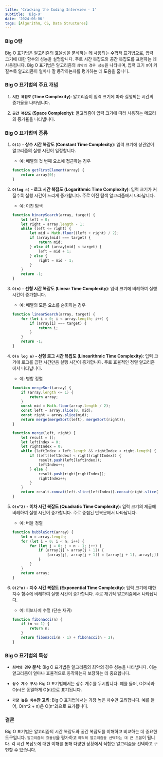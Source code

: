 ```yaml
---
title: 'Cracking the Coding Interview - 1'
subtitle: 'Big-O'
date: '2024-06-06'
tags: [Algorithm, CS, Data Structures]
---
```


### Big O란

Big O 표기법은 알고리즘의 효율성을 분석하는 데 사용되는 수학적 표기법으로, 입력 크기에 대한 함수의 성능을 설명합니다. 주로 시간 복잡도와 공간 복잡도를 표현하는 데 사용됩니다. Big O 표기법은 알고리즘의 `최악의 경우 성능`을 나타내며, 입력 크기 n이 커질수록 알고리즘이 얼마나 잘 동작하는지를 평가하는 데 도움을 줍니다.

### Big O 표기법의 주요 개념

1. **`시간 복잡도` (Time Complexity)**: 알고리즘이 입력 크기에 따라 실행되는 시간의 증가율을 나타냅니다.

2. **`공간 복잡도` (Space Complexity)**: 알고리즘이 입력 크기에 따라 사용하는 메모리의 증가율을 나타냅니다.

### Big O 표기법의 종류

1. **`O(1)` - 상수 시간 복잡도 (Constant Time Complexity)**: 입력 크기에 상관없이 알고리즘의 실행 시간이 일정합니다.
   
   - 예: 배열의 첫 번째 요소에 접근하는 경우
   ```javascript
   function getFirstElement(array) {
       return array[0];
   }
   ```

2. **`O(log n)` - 로그 시간 복잡도 (Logarithmic Time Complexity)**: 입력 크기가 커질수록 실행 시간이 느리게 증가합니다. 주로 이진 탐색 알고리즘에서 나타납니다.
   
   - 예: 이진 탐색
   ```javascript
   function binarySearch(array, target) {
       let left = 0;
       let right = array.length - 1;
       while (left <= right) {
           let mid = Math.floor((left + right) / 2);
           if (array[mid] === target) {
               return mid;
           } else if (array[mid] < target) {
               left = mid + 1;
           } else {
               right = mid - 1;
           }
       }
       return -1;
   }
   ```

3. **`O(n)` - 선형 시간 복잡도 (Linear Time Complexity)**: 입력 크기에 비례하여 실행 시간이 증가합니다.
   
   - 예: 배열의 모든 요소를 순회하는 경우
   ```javascript
   function linearSearch(array, target) {
       for (let i = 0; i < array.length; i++) {
           if (array[i] === target) {
               return i;
           }
       }
       return -1;
   }
   ```

4. **`O(n log n)` - 선형 로그 시간 복잡도 (Linearithmic Time Complexity)**: 입력 크기에 로그를 곱한 시간만큼 실행 시간이 증가합니다. 주로 효율적인 정렬 알고리즘에서 나타납니다.
   
   - 예: 병합 정렬
   ```javascript
   function mergeSort(array) {
       if (array.length <= 1) {
           return array;
       }
       const mid = Math.floor(array.length / 2);
       const left = array.slice(0, mid);
       const right = array.slice(mid);
       return merge(mergeSort(left), mergeSort(right));
   }
   
   function merge(left, right) {
       let result = [];
       let leftIndex = 0;
       let rightIndex = 0;
       while (leftIndex < left.length && rightIndex < right.length) {
           if (left[leftIndex] < right[rightIndex]) {
               result.push(left[leftIndex]);
               leftIndex++;
           } else {
               result.push(right[rightIndex]);
               rightIndex++;
           }
       }
       return result.concat(left.slice(leftIndex)).concat(right.slice(rightIndex));
   }
   ```

5. **`O(n^2)` - 이차 시간 복잡도 (Quadratic Time Complexity)**: 입력 크기의 제곱에 비례하여 실행 시간이 증가합니다. 주로 중첩된 반복문에서 나타납니다.
   
   - 예: 버블 정렬
   ```javascript
   function bubbleSort(array) {
       let n = array.length;
       for (let i = 0; i < n; i++) {
           for (let j = 0; j < n - 1; j++) {
               if (array[j] > array[j + 1]) {
                   [array[j], array[j + 1]] = [array[j + 1], array[j]];
               }
           }
       }
       return array;
   }
   ```

6. **`O(2^n)` - 지수 시간 복잡도 (Exponential Time Complexity)**: 입력 크기에 대한 지수 함수에 비례하여 실행 시간이 증가합니다. 주로 재귀적 알고리즘에서 나타납니다.
   
   - 예: 피보나치 수열 (단순 재귀)
   ```javascript
   function fibonacci(n) {
       if (n <= 1) {
           return n;
       }
       return fibonacci(n - 1) + fibonacci(n - 2);
   }
   ```

### Big O 표기법의 특성

- **`최악의 경우` 분석**: Big O 표기법은 알고리즘의 최악의 경우 성능을 나타냅니다. 이는 알고리즘이 얼마나 효율적으로 동작하는지 보장하는 데 중요합니다.
  
- **`상수 계수 무시`**: Big O 표기법에서는 상수 계수를 무시합니다. 예를 들어, O(2n)과 O(n)은 동일하게 O(n)으로 표기됩니다.
  
- **`가장 높은 차수`만 고려**: Big O 표기법에서는 가장 높은 차수만 고려합니다. 예를 들어, O(n^2 + n)은 O(n^2)으로 표기됩니다.

### 결론

Big O 표기법은 알고리즘의 시간 복잡도와 공간 복잡도를 이해하고 비교하는 데 중요한 도구입니다. `알고리즘의 효율성`을 평가하고 `최적의 알고리즘을 선택하는 데 큰 도움`이 됩니다. 각 시간 복잡도에 대한 이해를 통해 다양한 상황에서 적합한 알고리즘을 선택하고 구현할 수 있습니다.